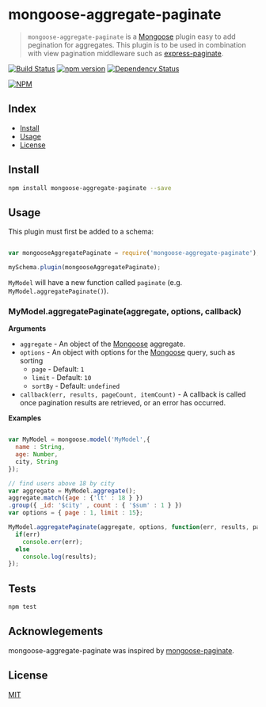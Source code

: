 # mongoose-aggregate-paginate

> `mongoose-aggregate-paginate` is a [Mongoose][mongoose] plugin easy to add pegination for aggregates.  This plugin is to be used in combination with view pagination middleware such as [express-paginate](https://github.com/niftylettuce/express-paginate).   

[![Build Status][travis-ci-img]][travis-ci-url] 
[![npm version][npm-version-img]][npm-version-url] 
[![Dependency Status][dependancy-status-img]][dependancy-status-url]

[![NPM](https://nodei.co/npm/mongoose-aggregate-paginate.png?downloadRank=true&downloads=true)](https://nodei.co/npm/mongoose-aggregate-paginate/)
## Index
* [Install](#install)
* [Usage](#usage)
* [License](#license)

## Install

```bash
npm install mongoose-aggregate-paginate --save
```
## Usage

This plugin must first be added to a schema:

```js

var mongooseAggregatePaginate = require('mongoose-aggregate-paginate');

mySchema.plugin(mongooseAggregatePaginate);

```

`MyModel` will have a new function called `paginate` (e.g. `MyModel.aggregatePaginate()`).

### MyModel.aggregatePaginate(aggregate, options, callback)

**Arguments**

* `aggregate` - An object of the [Mongoose][mongoose] aggregate.
* `options` - An object with options for the [Mongoose][mongoose] query, such as sorting
  - `page` - Default: `1`
  - `limit` - Default: `10`
  - `sortBy` - Default: `undefined`
* `callback(err, results, pageCount, itemCount)` - A callback is called once pagination results are retrieved, or an error has occurred.

**Examples**

```js

var MyModel = mongoose.model('MyModel',{
  name : String,
  age: Number,
  city, String
});

// find users above 18 by city
var aggregate = MyModel.aggregate();
aggregate.match({age : {'lt' : 18 } })
.group({ _id: '$city' , count : { '$sum' : 1 } })
var options = { page : 1, limit : 15};

MyModel.aggregatePaginate(aggregate, options, function(err, results, pageCount, count) {
  if(err) 
    console.err(err);
  else 
    console.log(results);
});

```
## Tests

```js
npm test
```
## Acknowlegements
mongoose-aggregate-paginate was inspired by [mongoose-paginate][mongoose-paginate].

## License
[MIT][license-url]

[mongoose]: http://mongoosejs.com
[mongoose-paginate]: https://www.npmjs.com/package/mongoose-paginate
[license-image]: http://img.shields.io/badge/license-MIT-blue.svg?style=flat
[license-url]: LICENSE
[travis-ci-img]: https://travis-ci.org/Maheshkumar-Kakade/mongoose-aggregate-paginate.svg?branch=master
[travis-ci-url]: https://travis-ci.org/Maheshkumar-Kakade/mongoose-aggregate-paginate 
[npm-version-img]: https://badge.fury.io/js/mongoose-aggregate-paginate.svg
[npm-version-url]: http://badge.fury.io/js/mongoose-aggregate-paginate
[dependancy-status-img]: https://gemnasium.com/Maheshkumar-Kakade/mongoose-aggregate-paginate.svg
[dependancy-status-url]: https://gemnasium.com/Maheshkumar-Kakade/mongoose-aggregate-paginate